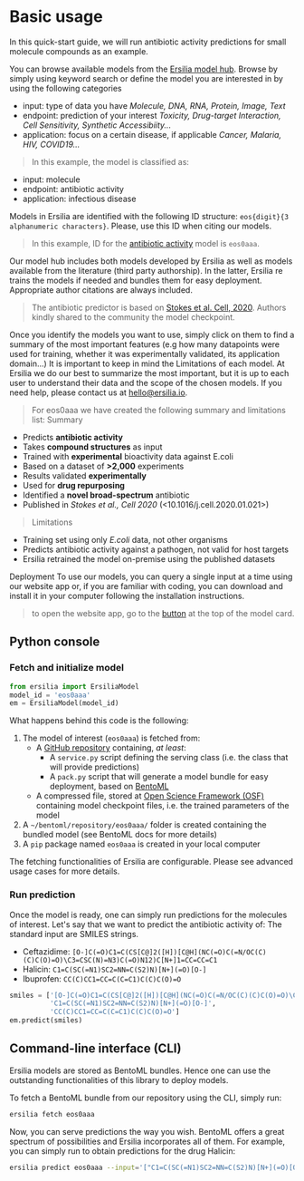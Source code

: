 # Basic usage

In this quick-start guide, we will run antibiotic activity predictions for small molecule compounds as an example.

You can browse available models from the [Ersilia model hub](https://ersilia-os.github.io/ersilia-hub.github.io/). Browse by simply using keyword search or define the model you are interested in by using the following categories
- input: type of data you have _Molecule, DNA, RNA, Protein, Image, Text_
- endpoint: prediction of your interest _Toxicity, Drug-target Interaction, Cell Sensitivity, Synthetic Accessibiity..._
- application: focus on a certain disease, if applicable _Cancer, Malaria, HIV, COVID19..._
>In this example, the model is classified as:
- input: molecule
- endpoint: antibiotic activity
- application: infectious disease

Models in Ersilia are identified with the following ID structure: `eos{digit}{3 alphanumeric characters}`. Please, use this ID when citing our models.
>In this example, ID for the [antibiotic activity](https://ersilia-os.github.io/ersilia-hub.github.io/first-gemma-post/) model is `eos0aaa`.

Our model hub includes both models developed by Ersilia as well as models available from the literature (third party authorship). In the latter, Ersilia re trains the models if needed and bundles them for easy deployment. Appropriate author citations are always included.
>The antibiotic predictor is based on [Stokes et al. Cell, 2020](https://pubmed.ncbi.nlm.nih.gov/32084340/). Authors kindly shared to the community the model checkpoint.

Once you identify the models you want to use, simply click on them to find a summary of the most important features (e.g how many datapoints were used for training, whether it was experimentally validated, its application domain...) It is important to keep in mind the Limitations of each model. At Ersilia we do our best to summarize the most important, but it is up to each user to understand their data and the scope of the chosen models. If you need help, please contact us at [hello@ersilia.io](mailto:hello@ersilia.io).
>For eos0aaa we have created the following summary and limitations list:
> Summary

- Predicts **antibiotic activity**
- Takes **compound structures** as input
- Trained with **experimental** bioactivity data against E.coli
- Based on a dataset of **>2,000** experiments
- Results validated **experimentally**
- Used for **drug repurposing**
- Identified a **novel broad-spectrum** antibiotic
- Published in _Stokes et al., Cell 2020_ (<10.1016/j.cell.2020.01.021>)

> Limitations

- Training set using only _E.coli_ data, not other organisms
- Predicts antibiotic activity against a pathogen, not valid for host targets
- Ersilia retrained the model on-premise using the published datasets

Deployment
To use our models, you can query a single input at a time using our website app or, if you are familiar with coding, you can download and install it in your computer following the installation instructions.
>to open the website app, go to the [button](http://www.example.com) at the top of the model card.

## Python console

### Fetch and initialize model

```python
from ersilia import ErsiliaModel
model_id = 'eos0aaa'
em = ErsiliaModel(model_id)
```

What happens behind this code is the following:

1. The model of interest (`eos0aaa`) is fetched from:
    - A [GitHub repository](https://github.com/ersilia-os/eos0aaa) containing, _at least_:
        - A `service.py` script defining the serving class (i.e. the class that will provide predictions)
        - A `pack.py` script that will generate a model bundle for easy deployment, based on [BentoML](https://www.bentoml.ai/)
    - A compressed file, stored at [Open Science Framework (OSF)](https://osf.io/hu3km/) containing model checkpoint files, i.e. the trained parameters of the model
2. A `~/bentoml/repository/eos0aaa/` folder is created containing the bundled model (see BentoML docs for more details)
3. A `pip` package named `eos0aaa` is created in your local computer

The fetching functionalities of Ersilia are configurable. Please see advanced usage cases for more details.

### Run prediction

Once the model is ready, one can simply run predictions for the molecules of interest. Let's say that we want to predict the antibiotic activity of:
The standard input are SMILES strings.

- Ceftazidime: `[O-]C(=O)C1=C(CS[C@]2([H])[C@H](NC(=O)C(=N/OC(C)(C)C(O)=O)\C3=CSC(N)=N3)C(=O)N12)C[N+]1=CC=CC=C1`
- Halicin: `C1=C(SC(=N1)SC2=NN=C(S2)N)[N+](=O)[O-]`
- Ibuprofen: `CC(C)CC1=CC=C(C=C1)C(C)C(O)=O`

```python
smiles = ['[O-]C(=O)C1=C(CS[C@]2([H])[C@H](NC(=O)C(=N/OC(C)(C)C(O)=O)\C3=CSC(N)=N3)C(=O)N12)C[N+]1=CC=CC=C1',
          'C1=C(SC(=N1)SC2=NN=C(S2)N)[N+](=O)[O-]',
          'CC(C)CC1=CC=C(C=C1)C(C)C(O)=O']
em.predict(smiles)
```

## Command-line interface (CLI)

Ersilia models are stored as BentoML bundles. Hence one can use the outstanding functionalities of this library to deploy models.

To fetch a BentoML bundle from our repository using the CLI, simply run:

```bash
ersilia fetch eos0aaa
```

Now, you can serve predictions the way you wish. BentoML offers a great spectrum of possibilities and Ersilia incorporates all of them.
For example, you can simply run to obtain predictions for the drug Halicin:

```bash
ersilia predict eos0aaa --input='["C1=C(SC(=N1)SC2=NN=C(S2)N)[N+](=O)[O-]"]'
